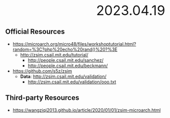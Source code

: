 <div style="text-align:right; font-size:3em;">2023.04.19</div>

## Official Resources

* https://microarch.org/micro48/files/workshoptutorial.html?random=%3C?php%20echo%20rand()%20?%3E
  * http://zsim.csail.mit.edu/tutorial/
    * http://people.csail.mit.edu/sanchez/
    * http://people.csail.mit.edu/beckmann/
* https://github.com/s5z/zsim
  * **Data**: http://zsim.csail.mit.edu/validation/
    * http://zsim.csail.mit.edu/validation/ooo.txt

## Third-party Resources

* https://wangziqi2013.github.io/article/2020/01/01/zsim-microarch.html

